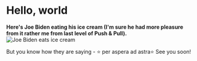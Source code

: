 # Hello, world
**Here's Joe Biden eating his ice cream (I'm sure he had more pleasure from it rather me from last level of Push & Pull).**
![Joe Biden eats ice cream](https://media3.giphy.com/media/CJOwG4l6YselROC0UP/giphy.webp)

But you know how they are saying - ⭐ per aspera ad astra⭐
See you soon!
